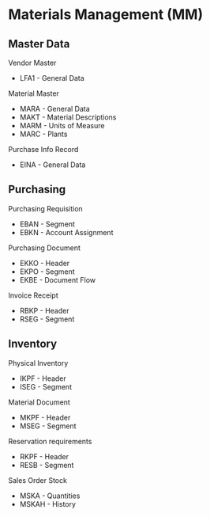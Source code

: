 # Materials Management (MM)

## Master Data

Vendor Master
* LFA1 - General Data

Material Master
* MARA - General Data
* MAKT - Material Descriptions
* MARM - Units of Measure
* MARC - Plants

Purchase Info Record
* EINA - General Data

## Purchasing

Purchasing Requisition
* EBAN - Segment
* EBKN - Account Assignment 

Purchasing Document
* EKKO - Header
* EKPO - Segment
* EKBE - Document Flow

Invoice Receipt
* RBKP - Header
* RSEG - Segment

## Inventory

Physical Inventory
* IKPF - Header
* ISEG - Segment

Material Document
* MKPF - Header
* MSEG - Segment

Reservation requirements
* RKPF - Header
* RESB - Segment

Sales Order Stock
* MSKA - Quantities
* MSKAH - History
